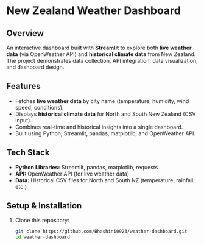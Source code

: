 # New Zealand Weather Dashboard

## Overview
An interactive dashboard built with **Streamlit** to explore both **live weather data** (via OpenWeather API) and **historical climate data** from New Zealand.  
The project demonstrates data collection, API integration, data visualization, and dashboard design.

## Features
- Fetches **live weather data** by city name (temperature, humidity, wind speed, conditions).
- Displays **historical climate data** for North and South New Zealand (CSV input).  
- Combines real-time and historical insights into a single dashboard.  
- Built using Python, Streamlit, pandas, matplotlib, and OpenWeather API.  

## Tech Stack
- **Python Libraries:** Streamlit, pandas, matplotlib, requests  
- **API:** OpenWeather API (for live weather data)  
- **Data:** Historical CSV files for North and South NZ (temperature, rainfall, etc.)  

## Setup & Installation
1. Clone this repository:
   ```bash
   git clone https://github.com/Bhashini0923/weather-dashboard.git
   cd weather-dashboard
